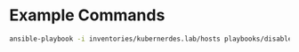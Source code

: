 # Example Commands

```bash
ansible-playbook -i inventories/kubernerdes.lab/hosts playbooks/disable_ipv6.yml
```
